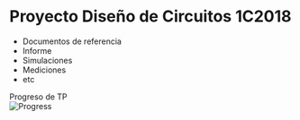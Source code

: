 # Proyecto Diseño de Circuitos 1C2018


- Documentos de referencia
- Informe
- Simulaciones
- Mediciones
- etc

Progreso de TP<br />
![Progress](http://progressed.io/bar/5)<br />
<br />

